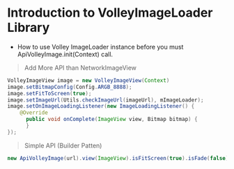 # Introduction to VolleyImageLoader Library
- How to use Volley ImageLoader instance before you must ApiVolleyImage.init(Context) call.

> Add More API than NetworkImageView 
```java
VolleyImageView image = new VolleyImageView(Context)
image.setBitmapConfig(Config.ARGB_8888);
image.setFitToScreen(true);
image.setImageUrl(Utils.checkImageUrl(imageUrl), mImageLoader);
image.setOnImageLoadingListener(new ImageLoadingListener() {
    @Override
      public void onComplete(ImageView view, Bitmap bitmap) {
      }
});
```

> Simple API (Builder Patten)
```java
new ApiVolleyImage(url).view(ImageView).isFitScreen(true).isFade(false).displayImage();
```
